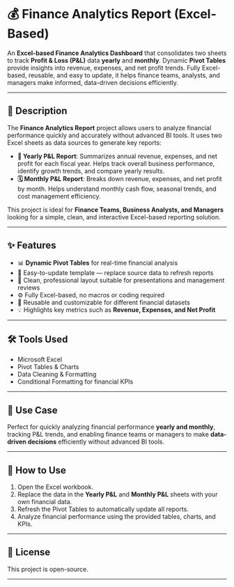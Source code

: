 # 💰 Finance Analytics Report (Excel-Based)

An **Excel-based Finance Analytics Dashboard** that consolidates two sheets to track **Profit & Loss (P&L)** data **yearly** and **monthly**. Dynamic **Pivot Tables** provide insights into revenue, expenses, and net profit trends. Fully Excel-based, reusable, and easy to update, it helps finance teams, analysts, and managers make informed, data-driven decisions efficiently.  

---

## 📝 Description

The **Finance Analytics Report** project allows users to analyze financial performance quickly and accurately without advanced BI tools. It uses two Excel sheets as data sources to generate key reports:  

- **📅 Yearly P&L Report**: Summarizes annual revenue, expenses, and net profit for each fiscal year. Helps track overall business performance, identify growth trends, and compare yearly results.  
- **🗓️ Monthly P&L Report**: Breaks down revenue, expenses, and net profit by month. Helps understand monthly cash flow, seasonal trends, and cost management efficiency.  

This project is ideal for **Finance Teams, Business Analysts, and Managers** looking for a simple, clean, and interactive Excel-based reporting solution.

---

## ✨ Features

- 📊 **Dynamic Pivot Tables** for real-time financial analysis  
- 🔁 Easy-to-update template — replace source data to refresh reports  
- 🎨 Clean, professional layout suitable for presentations and management reviews  
- ⚙️ Fully Excel-based, no macros or coding required  
- 🧩 Reusable and customizable for different financial datasets  
- 💡 Highlights key metrics such as **Revenue, Expenses, and Net Profit**  

---

## 🛠️ Tools Used

- Microsoft Excel  
- Pivot Tables & Charts  
- Data Cleaning & Formatting  
- Conditional Formatting for financial KPIs  

---

## 🎯 Use Case

Perfect for quickly analyzing financial performance **yearly and monthly**, tracking P&L trends, and enabling finance teams or managers to make **data-driven decisions** efficiently without advanced BI tools.

---

## 📂 How to Use

1. Open the Excel workbook.  
2. Replace the data in the **Yearly P&L** and **Monthly P&L** sheets with your own financial data.  
3. Refresh the Pivot Tables to automatically update all reports.  
4. Analyze financial performance using the provided tables, charts, and KPIs.  

---

## 📌 License

This project is open-source.

---

